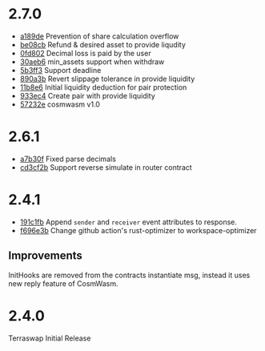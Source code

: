 # 2.7.0

* [a189de](https://github.com/terraswap/classic-terraswap/pull/15/commits/a189de88440f5a26e4104aa950fddbcb259a457e) Prevention of share calculation overflow
* [be08cb](https://github.com/terraswap/classic-terraswap/pull/15/commits/be08cb28d04b2310cadebe6a93a82d132303dc45) Refund & desired asset to provide liqudity
* [0fd802](https://github.com/terraswap/classic-terraswap/pull/15/commits/0fd802c4174c2d227b5aeeac79aa1558d3909493) Decimal loss is paid by the user
* [30aeb6](https://github.com/terraswap/classic-terraswap/pull/15/commits/30aeb63e7a4ee03d9c7e5930100d13e43556d761) min_assets support when withdraw
* [5b3ff3](https://github.com/terraswap/classic-terraswap/pull/15/commits/5b3ff3a768521cec114b9ea6be051adbbd5e6d8c) Support deadline
* [890a3b](https://github.com/terraswap/classic-terraswap/pull/15/commits/890a3b6414d8d78debe4d52bd1e583a9861acf9b) Revert slippage tolerance in provide liquidity
* [11b8e6](https://github.com/terraswap/classic-terraswap/pull/15/commits/11b8e68623d64835018e74a97c5a146d5abb3579) Initial liquidity deduction for pair protection
* [933ec4](https://github.com/terraswap/classic-terraswap/pull/15/commits/933ec4b53832227d1b0542c686ffa4977906ce05) Create pair with provide liquidity
* [57232e](https://github.com/terraswap/classic-terraswap/pull/15/commits/57232eb3c48f585ee53ba6286d96914b8c33d58a) cosmwasm v1.0

# 2.6.1

* [a7b30f](https://github.com/terraswap/classic-terraswap/pull/4/commits/a7b30f1c5e8585cdc05240dd8aca5f37a0765d96) Fixed parse decimals
* [cd3cf2b](https://github.com/terraswap/terraswap/pull/30/commits/cd3cf2bb8d2438f5de4f5c1859b91fa46be85bf3) Support reverse simulate in router contract

# 2.4.1

* [191c1fb](https://github.com/terraswap/terraswap/pull/20/commits/191c1fb11e84771a022d793b70b9fe70988e50d3) Append `sender` and `receiver` event attributes to response.
* [f696e3b](https://github.com/terraswap/terraswap/pull/20/commits/f696e3b94d996ddf7fd10333519b82a904b834b1) Change github action's rust-optimizer to workspace-optimizer 

## Improvements 
InitHooks are removed from the contracts instantiate msg, instead it uses new reply feature of CosmWasm. 

# 2.4.0

Terraswap Initial Release
